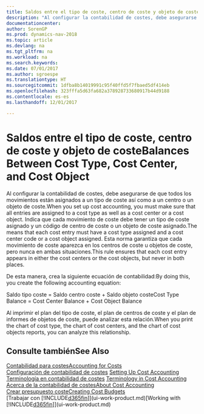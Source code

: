 ```yaml
---
title: Saldos entre el tipo de coste, centro de coste y objeto de coste
description: "Al configurar la contabilidad de costes, debe asegurarse de que todos los movimientos están asignados a un tipo de coste así como a un centro o un objeto de coste. Indica que cada movimiento de coste debe tener un tipo de coste asignado y un código de centro de coste o un objeto de coste asignado. Esta norma garantiza que cada movimiento de coste aparezca en los centros de coste u objetos de coste, pero nunca en ambas situaciones."
documentationcenter: 
author: SorenGP
ms.prod: dynamics-nav-2018
ms.topic: article
ms.devlang: na
ms.tgt_pltfrm: na
ms.workload: na
ms.search.keywords: 
ms.date: 07/01/2017
ms.author: sgroespe
ms.translationtype: HT
ms.sourcegitcommit: 1dfba8b14019991c95f40ffd5f7fbaed5df414eb
ms.openlocfilehash: 323fffa5d63fa682a378928733680917b44d9188
ms.contentlocale: es-es
ms.lasthandoff: 12/01/2017

---
```

# <a name="balances-between-cost-type-cost-center-and-cost-object"></a><span data-ttu-id="8a49a-105">Saldos entre el tipo de coste, centro de coste y objeto de coste</span><span class="sxs-lookup"><span data-stu-id="8a49a-105">Balances Between Cost Type, Cost Center, and Cost Object</span></span>
<span data-ttu-id="8a49a-106">Al configurar la contabilidad de costes, debe asegurarse de que todos los movimientos están asignados a un tipo de coste así como a un centro o un objeto de coste.</span><span class="sxs-lookup"><span data-stu-id="8a49a-106">When you set up cost accounting, you must make sure that all entries are assigned to a cost type as well as a cost center or a cost object.</span></span> <span data-ttu-id="8a49a-107">Indica que cada movimiento de coste debe tener un tipo de coste asignado y un código de centro de coste o un objeto de coste asignado.</span><span class="sxs-lookup"><span data-stu-id="8a49a-107">The means that each cost entry must have a cost type assigned and a cost center code or a cost object assigned.</span></span> <span data-ttu-id="8a49a-108">Esta norma garantiza que cada movimiento de coste aparezca en los centros de coste u objetos de coste, pero nunca en ambas situaciones.</span><span class="sxs-lookup"><span data-stu-id="8a49a-108">This rule ensures that each cost entry appears in either the cost centers or the cost objects, but never in both places.</span></span>  

 <span data-ttu-id="8a49a-109">De esta manera, crea la siguiente ecuación de contabilidad:</span><span class="sxs-lookup"><span data-stu-id="8a49a-109">By doing this, you create the following accounting equation:</span></span>  

 <span data-ttu-id="8a49a-110">Saldo tipo coste = Saldo centro coste + Saldo objeto coste</span><span class="sxs-lookup"><span data-stu-id="8a49a-110">Cost Type Balance = Cost Center Balance + Cost Object Balance</span></span>  

 <span data-ttu-id="8a49a-111">Al imprimir el plan del tipo de coste, el plan de centros de coste y el plan de informes de objetos de coste, puede analizar esta relación.</span><span class="sxs-lookup"><span data-stu-id="8a49a-111">When you print the chart of cost type, the chart of cost centers, and the chart of cost objects reports, you can analyze this relationship.</span></span>  

## <a name="see-also"></a><span data-ttu-id="8a49a-112">Consulte también</span><span class="sxs-lookup"><span data-stu-id="8a49a-112">See Also</span></span>  
[<span data-ttu-id="8a49a-113">Contabilidad para costes</span><span class="sxs-lookup"><span data-stu-id="8a49a-113">Accounting for Costs</span></span>](finance-manage-cost-accounting.md)  
 <span data-ttu-id="8a49a-114">[Configuración de contabilidad de costes](finance-set-up-cost-accounting.md) </span><span class="sxs-lookup"><span data-stu-id="8a49a-114">[Setting Up Cost Accounting](finance-set-up-cost-accounting.md) </span></span>  
 <span data-ttu-id="8a49a-115">[Terminología en contabilidad de costes](finance-terminology-in-cost-accounting.md) </span><span class="sxs-lookup"><span data-stu-id="8a49a-115">[Terminology in Cost Accounting](finance-terminology-in-cost-accounting.md) </span></span>  
 [<span data-ttu-id="8a49a-116">Acerca de la contabilidad de costes</span><span class="sxs-lookup"><span data-stu-id="8a49a-116">About Cost Accounting</span></span>](finance-about-cost-accounting.md)  
 [<span data-ttu-id="8a49a-117">Crear presupuesto coste</span><span class="sxs-lookup"><span data-stu-id="8a49a-117">Creating Cost Budgets</span></span>](finance-create-cost-budgets.md)  
 <span data-ttu-id="8a49a-118">[Trabajar con [!INCLUDE[d365fin](includes/d365fin_md.md)]](ui-work-product.md)</span><span class="sxs-lookup"><span data-stu-id="8a49a-118">[Working with [!INCLUDE[d365fin](includes/d365fin_md.md)]](ui-work-product.md)</span></span>

